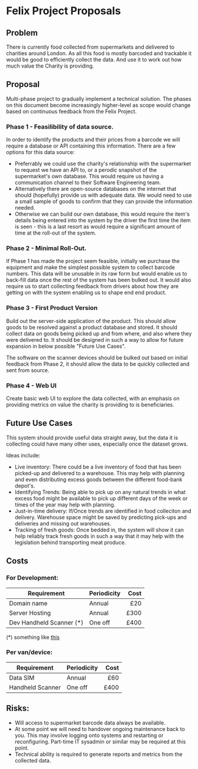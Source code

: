 # Felix Project Proposals

## Problem

There is currently food collected from supermarkets and delivered to charities around London. As all this food is mostly barcoded and trackable it would be good to efficiently collect the data. And use it to work out how much value the Charity is providing.

## Proposal

Multi-phase project to gradually implement a technical solution. The phases on this document become increasingly higher-level as scope would change based on continuous feedback from the Felix Project.

### Phase 1 - Feasilibility of data source.

In order to identify the products and their prices from a barcode we will require a database or API containing this information. There are a few options for this data source:

* Preferrably we could use the charity's relationship with the supermarket to request we have an API to, or a perodic snapshot of the supermarket's own database. This would require us having a communication channel to their Software Engineering team.
* Alternatively there are open-source databases on the internet that should (hopefully) provide us with adequate data. We would need to use a small sample of goods to confirm that they can provide the information needed.
* Otherwise we can build our own database, this would require the item's details being entered into the system by the driver the first time the item is seen - this is a last resort as would require a significant amount of time at the roll-out of the system.

### Phase 2 - Minimal Roll-Out.

If Phase 1 has made the project seem feasible, initially we purchase the equipment and make the simplest possible system to collect barcode numbers. This data will be unusable in its raw form but would enable us to back-fill data once the rest of the system has been bulked out. It would also require us to start collecting feedback from drivers about how they are getting on with the system enabling us to shape end end product.

### Phase 3 - First Product Version

Build out the server-side application of the product. This should allow goods to be resolved against a product database and stored. It should collect data on goods being picked up and from where, and also where they were delivered to. It should be designed in such a way to allow for future expansion in below possible "Future Use Cases".

The software on the scanner devices should be bulked out based on initial feedback from Phase 2, it should allow the data to be quickly collected and sent from source.

### Phase 4 - Web UI

Create basic web UI to explore the data collected, with an emphasis on providing metrics on value the charity is providing to is beneficiaries.

## Future Use Cases

This system should provide useful data straight away, but the data it is collecting could have many other uses, especially once the dataset grows.

Ideas include:

* Live inventory: There could be a live inventory of food that has been picked-up and delivered to a warehouse. This may help with planning and even distributing excess goods between the different food-bank depot's.
* Identifying Trends: Being able to pick up on any natural trends in what excess food might be available to pick up different days of the week or times of the year may help with planning.
* Just-in-time delivery: If/Once trends are identified in food colleciton and delivery. Warehouse space might be saved by predicting pick-ups and deliveries and missing out warehouses.
* Tracking of fresh goods: Once bedded in, the system will show it can help reliably track fresh goods in such a way that it may help with the legislation behind transporting meat produce.


## Costs

### For Development:

| Requirement | Periodicity | Cost |
| ----------- | ----------- | ----:|
| Domain name | Annual | £20 |
| Server Hosting | Annual | £300 |
| Dev Handheld Scanner (*) | One off | £400 |

(*) something like [this](http://www.jmprime.co.uk/product_info.php/android-44-rugged-handheld-terminal-with-2d-barcode-scanner-wifi-bluetooth-3g-gps-p-89?gclid=CKDHvYHKwc8CFbQy0wodWKoGEQ)

### Per van/device:

| Requirement | Periodicity | Cost |
| ----------- | ----------- | ----:|
| Data SIM | Annual | £60 |
| Handheld Scanner | One off | £400 |

## Risks:

* Will access to supermarket barcode data always be available.
* At some point we will need to handover ongoing maintenance back to you. This may involve logging onto systems and restarting or reconfiguring. Part-time IT sysadmin or similar may be required at this point.
* Technical ability is required to generate reports and metrics from the collected data.
